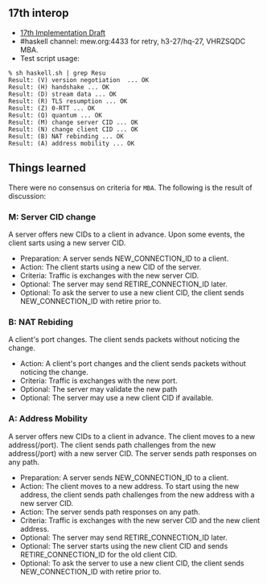 ## 17th interop

- [17th Implementation Draft](https://github.com/quicwg/base-drafts/wiki/17th-Implementation-Draft)
- #haskell channel: mew.org:4433 for retry, h3-27/hq-27, VHRZSQDC MBA.
- Test script usage:

```
% sh haskell.sh | grep Resu               
Result: (V) version negotiation  ... OK
Result: (H) handshake ... OK
Result: (D) stream data ... OK
Result: (R) TLS resumption ... OK
Result: (Z) 0-RTT ... OK
Result: (Q) quantum ... OK
Result: (M) change server CID ... OK
Result: (N) change client CID ... OK
Result: (B) NAT rebinding ... OK
Result: (A) address mobility ... OK
```

## Things learned

There were no consensus on criteria for `MBA`. The following is the result of discussion:

### M: Server CID change

A server offers new CIDs to a client in advance. Upon some events, the client sarts using a new server CID.

- Preparation: A server sends NEW_CONNECTION_ID to a client.
- Action: The client starts using a new CID of the server.
- Criteria: Traffic is exchanges with the new server CID.
- Optional: The server may send RETIRE_CONNECTION_ID later.
- Optional: To ask the server to use a new client CID, the client sends NEW_CONNECTION_ID with retire prior to.

### B: NAT Rebiding

A client's port changes. The client sends packets without noticing the change.

- Action: A client's port changes and the client sends packets without noticing the change.
- Criteria: Traffic is exchanges with the new port.
- Optional: The server may validate the new path
- Optional: The server may use a new client CID if available.

### A: Address Mobility

A server offers new CIDs to a client in advance. The client moves to a new address(/port). The client sends path challenges from the new address(/port) with a new server CID. The server sends path responses on any path.

- Preparation: A server sends NEW_CONNECTION_ID to a client.
- Action: The client moves to a new address. To start using the new address, the client sends path challenges from the new address with a new server CID.
- Action: The server sends path responses on any path.
- Criteria: Traffic is exchanges with the new server CID and the new client address.
- Optional: The server may send RETIRE_CONNECTION_ID later.
- Optional: The server starts using the new client CID and sends RETIRE_CONNECTION_ID for the old client CID.
- Optional: To ask the server to use a new client CID, the client sends NEW_CONNECTION_ID with retire prior to.

